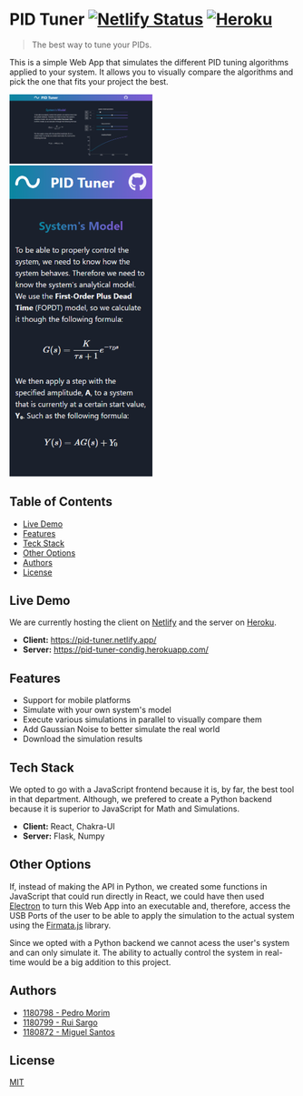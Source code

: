 # PID Tuner [![Netlify Status](https://api.netlify.com/api/v1/badges/5c00b705-8183-4a2a-9e15-ee96d5d26473/deploy-status)](https://pid-tuner.netlify.app/) [![Heroku](https://heroku-badge.herokuapp.com/?app=pid-tuner-condig)](https://pid-tuner-condig.herokuapp.com/)

> The best way to tune your PIDs.

This is a simple Web App that simulates the different PID tuning algorithms applied to your system. It allows you to visually compare the algorithms and pick the one that fits your project the best.

<img src="/img/desktop.png" alt="Desktop Screenshot" width="50%"/>
<img src="/img/mobile.png" alt="Mobile Screenshot" width="50%"/>

## Table of Contents

- [Live Demo](#live-demo)
- [Features](#features)
- [Teck Stack](#tech-stack)
- [Other Options](#other-options)
- [Authors](#authors)
- [License](#license)

## Live Demo

We are currently hosting the client on [Netlify](https://www.netlify.com/) and the server on [Heroku]().

- **Client:** https://pid-tuner.netlify.app/
- **Server:** https://pid-tuner-condig.herokuapp.com/

## Features

- Support for mobile platforms
- Simulate with your own system's model
- Execute various simulations in parallel to visually compare them
- Add Gaussian Noise to better simulate the real world
- Download the simulation results

## Tech Stack

We opted to go with a JavaScript frontend because it is, by far, the best tool in that department. Although, we prefered to create a Python backend because it is superior to JavaScript for Math and Simulations.

- **Client:** React, Chakra-UI
- **Server:** Flask, Numpy

## Other Options

If, instead of making the API in Python, we created some functions in JavaScript that could run directly in React, we could have then used [Electron](https://www.electronjs.org/) to turn this Web App into an executable and, therefore, access the USB Ports of the user to be able to apply the simulation to the actual system using the [Firmata.js](https://github.com/firmata/firmata.js/tree/master/packages/firmata.js) library.

Since we opted with a Python backend we cannot acess the user's system and can only simulate it. The ability to actually control the system in real-time would be a big addition to this project.

## Authors

- [1180798 - Pedro Morim](https://www.github.com/pmorim)
- [1180799 - Rui Sargo](https://github.com/RuiSargo)
- [1180872 - Miguel Santos](https://github.com/MjcSantos)

## License

[MIT](https://choosealicense.com/licenses/mit/)
